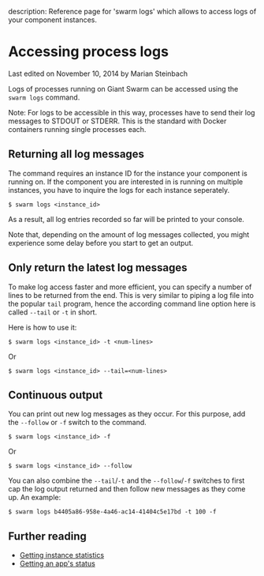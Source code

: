 description: Reference page for 'swarm logs' which allows to access logs of your component instances.

# Accessing process logs

<p class="lastmod">Last edited on November 10, 2014 by Marian Steinbach</p>

Logs of processes running on Giant Swarm can be accessed using the `swarm logs` command.

Note: For logs to be accessible in this way, processes have to send their log messages to STDOUT or STDERR. This is the standard with Docker containers running single processes each.

## Returning all log messages

The command requires an instance ID for the instance your component is running on. If the component you are interested in is running on multiple instances, you have to inquire the logs for each instance seperately.

<!-- TODO link instance IDs reference page here once it's created -->

    $ swarm logs <instance_id>

As a result, all log entries recorded so far will be printed to your console.

Note that, depending on the amount of log messages collected, you might experience some delay before you start to get an output.

## Only return the latest log messages

To make log access faster and more efficient, you can specify a number of lines to be returned from the end. This is very similar to piping a log file into the popular `tail` program, hence the according command line option here is called `--tail` or `-t` in short.

Here is how to use it:

    $ swarm logs <instance_id> -t <num-lines>

Or

    $ swarm logs <instance_id> --tail=<num-lines>

## Continuous output

You can print out new log messages as they occur. For this purpose, add the `--follow` or `-f` switch to the command.

    $ swarm logs <instance_id> -f

Or

    $ swarm logs <instance_id> --follow

You can also combine the `--tail`/`-t` and the `--follow`/`-f` switches to first cap the log output returned and then follow new messages as they come up. An example:

    $ swarm logs b4405a86-958e-4a46-ac14-41404c5e17bd -t 100 -f

## Further reading

 * [Getting instance statistics](../status/)
 * [Getting an app's status](../status/)
